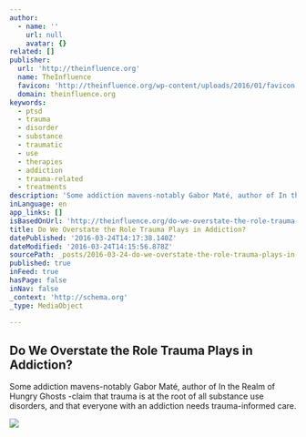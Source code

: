 ```yaml
---
author:
  - name: ''
    url: null
    avatar: {}
related: []
publisher:
  url: 'http://theinfluence.org'
  name: TheInfluence
  favicon: 'http://theinfluence.org/wp-content/uploads/2016/01/favicon.png'
  domain: theinfluence.org
keywords:
  - ptsd
  - trauma
  - disorder
  - substance
  - traumatic
  - use
  - therapies
  - addiction
  - trauma-related
  - treatments
description: 'Some addiction mavens-notably Gabor Maté, author of In the Realm of Hungry Ghosts -claim that trauma is at the root of all substance use disorders, and that everyone with an addiction needs trauma-informed care.'
inLanguage: en
app_links: []
isBasedOnUrl: 'http://theinfluence.org/do-we-overstate-the-role-trauma-plays-in-addiction/'
title: Do We Overstate the Role Trauma Plays in Addiction?
datePublished: '2016-03-24T14:17:38.140Z'
dateModified: '2016-03-24T14:15:56.878Z'
sourcePath: _posts/2016-03-24-do-we-overstate-the-role-trauma-plays-in-addiction.md
published: true
inFeed: true
hasPage: false
inNav: false
_context: 'http://schema.org'
_type: MediaObject

---
```

<article style=""><h1>Do We Overstate the Role Trauma Plays in Addiction?</h1><p>Some addiction mavens-notably Gabor Maté, author of In the Realm of Hungry Ghosts -claim that trauma is at the root of all substance use disorders, and that everyone with an addiction needs trauma-informed care.</p><img src="http://theinfluence.org/wp-content/uploads/2016/02/the-scream-1489x700.jpg" /></article>